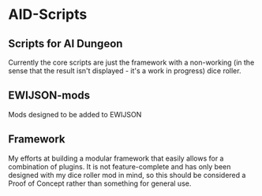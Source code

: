# AID-Scripts

## Scripts for AI Dungeon
Currently the core scripts are just the framework with a non-working (in the sense that the result isn't displayed - it's a work in progress) dice roller.

## EWIJSON-mods
Mods designed to be added to EWIJSON

## Framework
My efforts at building a modular framework that easily allows for a combination of plugins. It is not feature-complete and has only been designed with my dice roller mod in mind, so this should be considered a Proof of Concept rather than something for general use.